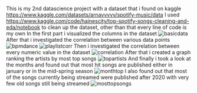 This is my 2nd datascience project with a dataset that i found on kaggle https://www.kaggle.com/datasets/arnavvvvv/spotify-music/data
I used https://www.kaggle.com/code/hainescity/top-spotify-songs-cleaning-and-eda/notebook to  clean up the dataset, other than that every line of code is my own
In the first part i visualized the columns in the dataset
![basicdata](https://github.com/godoistvan/topsongs/assets/58178031/672b114b-a2ed-465f-ab03-34629a7246f4)
After that i investigated the correlation between various data points
![bpmdance](https://github.com/godoistvan/topsongs/assets/58178031/f683ed4b-7430-4a40-87f2-93e6722d4f3d)
![playlistcorr](https://github.com/godoistvan/topsongs/assets/58178031/9463ec3e-a49e-498c-8f0f-595c0e0a02cf)
Then i investigated the correlation between every numeric value in the dataset
![correlation](https://github.com/godoistvan/topsongs/assets/58178031/2e1486b9-afa8-4b9b-828c-f5b121289ad8)
After that i created a graph ranking the artists by most top songs
![topartists](https://github.com/godoistvan/topsongs/assets/58178031/407f183a-b0cd-4033-8733-cd37f5288e5a)
And finally i took a look at the months and found out that most hit songs are published either in january or in the mid-spring season
![monthtop](https://github.com/godoistvan/topsongs/assets/58178031/7c24b011-1ea9-475d-abb7-476040741f65)
I also found out that most of the songs currently being streamed were published after 2020 with very few old songs still being streamed
![mosttopsongs](https://github.com/godoistvan/topsongs/assets/58178031/e7113a70-86d2-401f-8d14-7f69969bed86)

